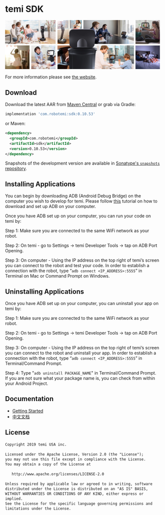 temi SDK
========

![temi](temi.jpg)

For more information please see [the website][1].


Download
--------

Download the latest AAR from [Maven Central][2] or grab via Gradle:
```groovy
implementation 'com.robotemi:sdk:0.10.53'   
```

or Maven:
```xml
<dependency>
  <groupId>com.robotemi</groupId>
  <artifactId>sdk</artifactId>
  <version>0.10.53</version>
</dependency>
```

Snapshots of the development version are available in [Sonatype's `snapshots` repository][snap].


Installing Applications
--------

You can begin by downloading ADB (Android Debug Bridge) on the computer you wish to develop for temi. Please follow [this][3] tutorial on how to download and set up ADB on your computer.

Once you have ADB set up on your computer, you can run your code on temi by:

Step 1: Make sure you are connected to the same WiFi network as your robot. 

Step 2: On temi - go to Settings -> temi Developer Tools -> tap on ADB Port Opening.

Step 3: On computer - Using the IP address on the top right of temi’s screen you can connect to the robot and test your code. In order to establish a connection with the robot, type “```adb connect <IP_ADDRESS>:5555```” in Terminal on Mac or Command Prompt on Windows.


Uninstalling Applications
--------

Once you have ADB set up on your computer, you can uninstall your app on temi by:

Step 1: Make sure you are connected to the same WiFi network as your robot. 

Step 2: On temi - go to Settings -> temi Developer Tools -> tap on ADB Port Opening.

Step 3: On computer - Using the IP address on the top right of temi’s screen you can connect to the robot and uninstall your app. In order to establish a connection with the robot, type “```adb connect <IP_ADDRESS>:5555```” in Terminal/Command Prompt.

Step 4: Type "```adb uninstall PACKAGE_NAME```" in Terminal/Command Prompt. If you are not sure what your package name is, you can check from within your Android Project.


Documentation
--------

* [Getting Started][4]
* [中文文档][5]

License
-------

    Copyright 2019 temi USA inc.

    Licensed under the Apache License, Version 2.0 (the "License");
    you may not use this file except in compliance with the License.
    You may obtain a copy of the License at

       http://www.apache.org/licenses/LICENSE-2.0

    Unless required by applicable law or agreed to in writing, software
    distributed under the License is distributed on an "AS IS" BASIS,
    WITHOUT WARRANTIES OR CONDITIONS OF ANY KIND, either express or implied.
    See the License for the specific language governing permissions and
    limitations under the License.


[1]: https://www.robotemi.com/developers/
[2]: https://search.maven.org/search?q=g:com.robotemi
[3]: https://www.xda-developers.com/install-adb-windows-macos-linux/
[4]: https://github.com/robotemi/sdk/wiki
[5]: https://github.com/robotemi/sdk/wiki/Home_chn
[snap]: https://oss.sonatype.org/content/repositories/snapshots/
